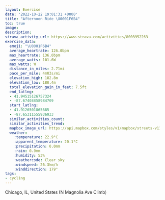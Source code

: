 ```yaml
---
layout: Exercise
date: '2022-10-22 19:01:31 +0000'
title: "Afternoon Ride \U0001F6B4"
toc: true
image:
description:
strava_activity_url: https://www.strava.com/activities/8003952263
exercise_data:
  emoji: "\U0001F6B4"
  average_heartrate: 126.0bpm
  max_heartrate: 136.0bpm
  average_watts: 101.6W
  max_watts: W
  distance_in_miles: 2.71mi
  pace_per_mile: 4m03s/mi
  elevation_high: 182.8m
  elevation_low: 180.4m
  total_elevation_gain_in_feet: 7.5ft
  end_latlng:
  - 41.94515126757324
  - -87.67408858984709
  start_latlng:
  - 41.9126501865685
  - -87.65311555936933
  similar_activities_count:
  similar_activities_trend:
  mapbox_image_url: https://api.mapbox.com/styles/v1/mapbox/streets-v11/static/path-5+787af2-1.0(wmy~Fz%60_vOoNlTmAnB%7BCnEaCzDgI%7CLUXWTKD%5DBeCAcCDsEBoDF_PNoAF%7DGDmEHyJH%7DBAmCHcMNiB%3FQBe%40%3Fe%40fAk%40%60AwG~JmEbHyB%60DmAfAaAn%40cQlKuJfGKLDb%40),pin-s-s+e5b22e(-87.6547,41.91468),pin-s-f+89ae00(-87.6727,41.94517999999999)/auto/800x800?access_token=pk.eyJ1Ijoiam9zaGJlY2ttYW4iLCJhIjoiY205eWR2aDd1MWZ6djJrbXc4a3M0bWZleiJ9.XiG9OWkNcZk2QzjJbxLB4A
  weather:
    :temperature: 22.9°C
    :apparent_temperature: 20.1°C
    :precipitation: 0.0mm
    :rain: 0.0mm
    :humidity: 53%
    :weathercode: Clear sky
    :windspeed: 26.3km/h
    :winddirection: 179°
tags:
- cycling
---
```

Chicago, IL, United States (N Magnolia Ave Climb)
